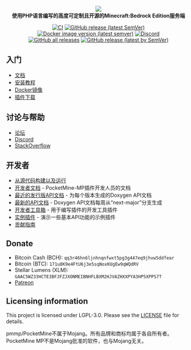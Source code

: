 <p align="center">
	<a href="https://pmmp.io">
		<!--[if IE]>
			<img src="https://github.com/pmmp/PocketMine-MP/blob/stable/.github/readme/pocketmine.png" alt="The PocketMine-MP logo" title="PocketMine" loading="eager" />
		<![endif]-->
		<picture>
			<source srcset="https://github.com/pmmp/PocketMine-MP/raw/stable/.github/readme/pocketmine-dark.png" media="(prefers-color-scheme: dark)">
			<img src="https://gitee.com/mibino233/pmmp-zh-cn-docs-files/raw/master/PocketMine-h.png" loading="eager" />
		</picture>
	</a><br>
	<b>使用PHP语言编写的高度可定制且开源的Minecraft:Bedrock Edition服务端</b>
</p>

<p align="center">
	<a href="https://github.com/pmmp/PocketMine-MP/actions/workflows/main.yml"><img src="https://github.com/pmmp/PocketMine-MP/workflows/CI/badge.svg" alt="CI" /></a>
	<a href="https://github.com/pmmp/PocketMine-MP/releases/latest"><img alt="GitHub release (latest SemVer)" src="https://img.shields.io/github/v/release/pmmp/PocketMine-MP?label=release&sort=semver"></a>
	<a href="https://hub.docker.com/r/pmmp/pocketmine-mp"><img src="https://img.shields.io/docker/v/pmmp/pocketmine-mp?logo=docker&label=image" alt="Docker image version (latest semver)" /></a>
	<a href="https://discord.gg/bmSAZBG"><img src="https://img.shields.io/discord/373199722573201408?label=discord&color=7289DA&logo=discord" alt="Discord" /></a>
	<br>
	<a href="https://github.com/pmmp/PocketMine-MP/releases"><img alt="GitHub all releases" src="https://img.shields.io/github/downloads/pmmp/PocketMine-MP/total?label=downloads%40total"></a>
	<a href="https://github.com/pmmp/PocketMine-MP/releases/latest"><img alt="GitHub release (latest by SemVer)" src="https://img.shields.io/github/downloads/pmmp/PocketMine-MP/latest/total?sort=semver"></a>
</p>

## 入门
- [文档](http://pmmp.readthedocs.org/)
- [安装教程](https://pmmp.readthedocs.io/en/rtfd/installation.html)
- [Docker镜像](https://hub.docker.com/r/pmmp/pocketmine-mp)
- [插件下载](https://poggit.pmmp.io/plugins)

## 讨论与帮助
- [论坛](https://forums.pmmp.io/)
- [Discord](https://discord.gg/bmSAZBG)
- [StackOverflow](https://stackoverflow.com/tags/pocketmine)

## 开发者
 * [从源代码构建以及运行](BUILDING.md)
 * [开发者文档](https://devdoc.pmmp.io) - PocketMine-MP插件开发人员的文档
 * [最近的发行版API文档](https://apidoc.pmmp.io) - 为每个版本生成的Doxygen API文档
 * [最新的API文档](https://apidoc-dev.pmmp.io) - Doxygen API文档每周从“next-major”分支生成
 * [开发者工具箱](https://github.com/pmmp/DevTools/) - 用于编写插件的开发工具插件
 * [实例插件](https://github.com/pmmp/ExamplePlugin/) - 演示一些基本API功能的示例插件
 * [贡献指南](CONTRIBUTING.md)

## Donate
- Bitcoin Cash (BCH): `qq3r46hn6ljnhnqnfwxt5pg3g447eq9jhvw5ddfear`
- Bitcoin (BTC): `171u8K9e4FtU6j3e5sqNoxKUgEw9qWQdRV`
- Stellar Lumens (XLM): `GAAC5WZ33HCTE3BFJFZJXONMEIBNHFLBXM2HJVAZHXXPYA3HP5XPPS7T`
- [Patreon](https://www.patreon.com/pocketminemp)

## Licensing information
This project is licensed under LGPL-3.0. Please see the [LICENSE](/LICENSE) file for details.

pmmp/PocketMine不属于Mojang。所有品牌和商标均属于各自所有者。PocketMine MP不是Mojang批准的软件，也与Mojang无关。